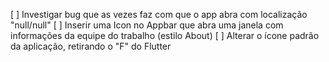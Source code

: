 [ ] Investigar bug que as vezes faz com que o app abra com localização "null/null"
[ ] Inserir uma Icon no Appbar que abra uma janela com informações da equipe do trabalho (estilo About)
[ ] Alterar o ícone padrão da aplicação, retirando o "F" do Flutter